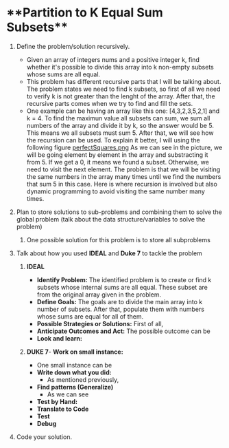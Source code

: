 # \***\*Partition to K Equal Sum Subsets\*\***

1. Define the problem/solution recursively.

   - Given an array of integers nums and a positive integer k, find whether it's possible to divide this array into k non-empty subsets whose sums are all equal.
   - This problem has different recursive parts that I will be talking about. The problem states we need to find k subsets, so first of all we need to verify k is not greater than the lenght of the array. After that, the recursive parts comes when we try to find and fill the sets.
   - One example can be having an array like this one: [4,3,2,3,5,2,1] and k = 4. To find the maximun value all subsets can sum, we sum all numbers of the array and divide it by k, so the answer would be 5. This means we all subsets must sum 5. After that, we will see how the recursion can be used. To explain it better, I will using the following figure [perfectSquares.png](https://github.com/DilanRamirez/problem-solving-exercises/blob/master/exams/exam2/EqualSumSubsets/EqualSum.png) As we can see in the picture, we will be going element by element in the array and substracting it from 5. If we get a 0, it means we found a subset. Otherwise, we need to visit the next element. The problem is that we will be visiting the same numbers in the array many times until we find the numbers that sum 5 in this case. Here is where recursion is involved but also dynamic programming to avoid visiting the same number many times.

1. Plan to store solutions to sub-problems and combining them to solve the global problem (talk about the data structure/variables to solve the problem)

   1. One possible solution for this problem is to store all subproblems

1. Talk about how you used **IDEAL** and **Duke 7** to tackle the problem

   1. **IDEAL**

      - **Identify Problem:** The identified problem is to create or find k subsets whose internal sums are all equal. These subset are from the original array given in the problem.
      - **Define Goals:** The goals are to divide the main array into k number of subsets. After that, populate them with numbers whose sums are equal for all of them.

      * **Possible Strategies or Solutions:** First of all,
      * **Anticipate Outcomes and Act:** The possible outcome can be
      * **Look and learn:**

   2. **DUKE 7**- **Work on small instance:**

      - One small instance can be

      * **Write down what you did:**
        - As mentioned previously,
      * **Find patterns (Generalize)**
        - As we can see
      * **Test by Hand:**
      * **Translate to Code**
      * **Test**
      * **Debug**

1. Code your solution.
